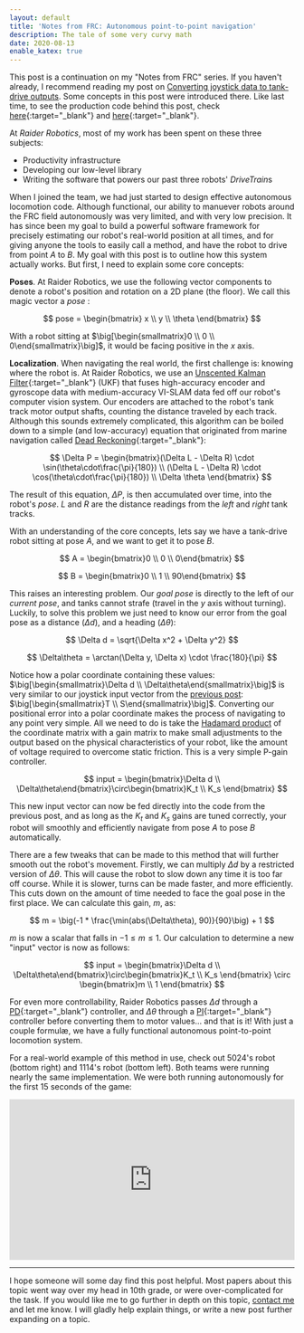 ```yaml
---
layout: default
title: 'Notes from FRC: Autonomous point-to-point navigation'
description: The tale of some very curvy math
date: 2020-08-13
enable_katex: true
---
```


This post is a continuation on my "Notes from FRC" series. If you haven't already, I recommend reading my post on [Converting joystick data to tank-drive outputs](@/blog/2020-08-03-Joystick-to-Voltage.md). Some concepts in this post were introduced there. Like last time, to see the production code behind this post, check [here](https://github.com/frc5024/lib5k/blob/ab90994b2a0c769abfdde9a834133725c3ce3a38/common_drive/src/main/java/io/github/frc5024/common_drive/DriveTrainBase.java){:target="_blank"} and [here](https://github.com/frc5024/lib5k/tree/master/purepursuit/src/main/java/io/github/frc5024/purepursuit/pathgen){:target="_blank"}.

At *Raider Robotics*, most of my work has been spent on these three subjects:
 - Productivity infrastructure
 - Developing our low-level library
 - Writing the software that powers our past three robots' *DriveTrain*s

When I joined the team, we had just started to design effective autonomous locomotion code. Although functional, our ability to manuever robots around the FRC field autonomously was very limited, and with very low precision. It has since been my goal to build a powerful software framework for precisely estimating our robot's real-world position at all times, and for giving anyone the tools to easily call a method, and have the robot to drive from point *A* to *B*. My goal with this post is to outline how this system actually works. But first, I need to explain some core concepts:

**Poses**. At Raider Robotics, we use the following vector components to denote a robot's position and rotation on a 2D plane (the floor). We call this magic vector a *pose* :

$$
pose = \begin{bmatrix} x  \\  y  \\  \theta \end{bmatrix}
$$

With a robot sitting at $\big[\begin{smallmatrix}0 \\ 0 \\ 0\end{smallmatrix}\big]$, it would be facing positive in the $x$ axis.

**Localization**. When navigating the real world, the first challenge is: knowing where the robot is. At Raider Robotics, we use an [Unscented Kalman Filter](https://en.wikipedia.org/wiki/Kalman_filter#Unscented_Kalman_filter){:target="_blank"} (UKF) that fuses high-accuracy encoder and gyroscope data with medium-accuracy VI-SLAM data fed off our robot's computer vision system. Our encoders are attached to the robot's tank track motor output shafts, counting the distance traveled by each track. Although this sounds extremely complicated, this algorithm can be boiled down to a simple (and low-accuracy) equation that originated from marine navigation called [Dead Reckoning](https://en.wikipedia.org/wiki/Dead_reckoning){:target="_blank"}:

$$
\Delta P = \begin{bmatrix}(\Delta L - \Delta R) \cdot \sin(\theta\cdot\frac{\pi}{180})  \\  (\Delta L - \Delta R) \cdot \cos(\theta\cdot\frac{\pi}{180})  \\  \Delta \theta \end{bmatrix}
$$

The result of this equation, $\Delta P$, is then accumulated over time, into the robot's *pose*. $L$ and $R$ are the distance readings from the *left* and *right* tank tracks.

With an understanding of the core concepts, lets say we have a tank-drive robot sitting at pose $A$, and we want to get it to pose $B$. 

$$
A = \begin{bmatrix}0 \\ 0 \\ 0\end{bmatrix}
$$

$$
B = \begin{bmatrix}0 \\ 1 \\ 90\end{bmatrix}
$$

This raises an interesting problem. Our *goal pose* is directly to the left of our *current pose*, and tanks cannot strafe (travel in the $y$ axis without turning). Luckily, to solve this problem we just need to know our error from the goal pose as a distance ($\Delta d$), and a heading ($\Delta\theta$):

$$
\Delta d = \sqrt{\Delta x^2 + \Delta y^2}
$$

$$
\Delta\theta = \arctan(\Delta y, \Delta x) \cdot \frac{180}{\pi}
$$

Notice how a polar coordinate containing these values: $\big[\begin{smallmatrix}\Delta d  \\  \Delta\theta\end{smallmatrix}\big]$ is very similar to our joystick input vector from the [previous post](@/blog/2020-08-03-Joystick-to-Voltage.md): $\big[\begin{smallmatrix}T \\ S\end{smallmatrix}\big]$. Converting our positional error into a polar coordinate makes the process of navigating to any point very simple. All we need to do is take the [Hadamard product](https://en.wikipedia.org/wiki/Hadamard_product_(matrices){:target="_blank"}) of the coordinate matrix with a gain matrix to make small adjustments to the output based on the physical characteristics of your robot, like the amount of voltage required to overcome static friction. This is a very simple P-gain controller.

$$
input = \begin{bmatrix}\Delta d  \\  \Delta\theta\end{bmatrix}\circ\begin{bmatrix}K_t  \\  K_s \end{bmatrix}
$$

This new input vector can now be fed directly into the code from the previous post, and as long as the $K_t$ and $K_s$ gains are tuned correctly, your robot will smoothly and efficiently navigate from pose $A$ to pose $B$ automatically.

There are a few tweaks that can be made to this method that will further smooth out the robot's movement. Firstly, we can multiply $\Delta d$ by a restricted version of $\Delta\theta$. This will cause the robot to slow down any time it is too far off course. While it is slower, turns can be made faster, and more efficiently. This cuts down on the amount of time needed to face the goal pose in the first place. We can calculate this gain, $m$, as:

$$
m = \big(-1 * \frac{\min(abs(\Delta\theta), 90)}{90}\big) + 1
$$

$m$ is now a scalar that falls in $-1 \leq m \leq 1$. Our calculation to determine a new "input" vector is now as follows:

$$
input = \begin{bmatrix}\Delta d  \\  \Delta\theta\end{bmatrix}\circ\begin{bmatrix}K_t  \\  K_s \end{bmatrix} \circ \begin{bmatrix}m  \\  1 \end{bmatrix}
$$

For even more controllability, Raider Robotics passes $\Delta d$ through a [PD](https://en.wikipedia.org/wiki/PID_controller#Selective_use_of_control_terms){:target="_blank"} controller, and $\Delta\theta$ through a [PI](https://en.wikipedia.org/wiki/PID_controller#PI_controller){:target="_blank"} controller before converting them to motor values... and that is it! With just a couple formulæ, we have a fully functional autonomous point-to-point locomotion system. 

For a real-world example of this method in use, check out 5024's robot (bottom right) and 1114's robot (bottom left). Both teams were running nearly the same implementation. We were both running autonomously for the first 15 seconds of the game:

<iframe
    src="https://www.youtube.com/embed/5Q39LIVcXSQ"
    style="width: 100%; aspect-ratio: 16 / 9;"
    title="YouTube video player"
    frameborder="0"
    allow="accelerometer; autoplay; clipboard-write; encrypted-media; gyroscope; picture-in-picture; web-share"
    allowfullscreen
></iframe>

---

I hope someone will some day find this post helpful. Most papers about this topic went way over my head in 10th grade, or were over-complicated for the task. If you would like me to go further in depth on this topic, [contact me](/contact) and let me know. I will gladly help explain things, or write a new post further expanding on a topic.
